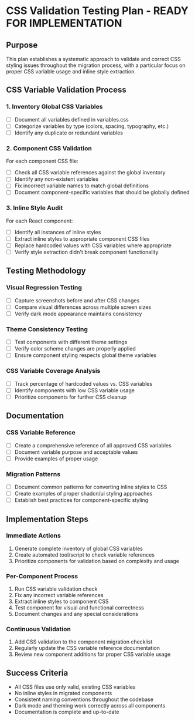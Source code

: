 # CSS Validation Testing Plan - READY FOR IMPLEMENTATION

## Purpose

This plan establishes a systematic approach to validate and correct CSS styling issues throughout the migration process, with a particular focus on proper CSS variable usage and inline style extraction.

## CSS Variable Validation Process

### 1. Inventory Global CSS Variables

- [ ] Document all variables defined in variables.css
- [ ] Categorize variables by type (colors, spacing, typography, etc.)
- [ ] Identify any duplicate or redundant variables

### 2. Component CSS Validation

For each component CSS file:

- [ ] Check all CSS variable references against the global inventory
- [ ] Identify any non-existent variables
- [ ] Fix incorrect variable names to match global definitions
- [ ] Document component-specific variables that should be globally defined

### 3. Inline Style Audit

For each React component:

- [ ] Identify all instances of inline styles
- [ ] Extract inline styles to appropriate component CSS files
- [ ] Replace hardcoded values with CSS variables where appropriate
- [ ] Verify style extraction didn't break component functionality

## Testing Methodology

### Visual Regression Testing

- [ ] Capture screenshots before and after CSS changes
- [ ] Compare visual differences across multiple screen sizes
- [ ] Verify dark mode appearance maintains consistency

### Theme Consistency Testing

- [ ] Test components with different theme settings
- [ ] Verify color scheme changes are properly applied
- [ ] Ensure component styling respects global theme variables

### CSS Variable Coverage Analysis

- [ ] Track percentage of hardcoded values vs. CSS variables
- [ ] Identify components with low CSS variable usage
- [ ] Prioritize components for further CSS cleanup

## Documentation

### CSS Variable Reference

- [ ] Create a comprehensive reference of all approved CSS variables
- [ ] Document variable purpose and acceptable values
- [ ] Provide examples of proper usage

### Migration Patterns

- [ ] Document common patterns for converting inline styles to CSS
- [ ] Create examples of proper shadcn/ui styling approaches
- [ ] Establish best practices for component-specific styling

## Implementation Steps

### Immediate Actions

1. Generate complete inventory of global CSS variables
2. Create automated tool/script to check variable references
3. Prioritize components for validation based on complexity and usage

### Per-Component Process

1. Run CSS variable validation check
2. Fix any incorrect variable references
3. Extract inline styles to component CSS
4. Test component for visual and functional correctness
5. Document changes and any special considerations

### Continuous Validation

1. Add CSS validation to the component migration checklist
2. Regularly update the CSS variable reference documentation
3. Review new component additions for proper CSS variable usage

## Success Criteria

- All CSS files use only valid, existing CSS variables
- No inline styles in migrated components
- Consistent naming conventions throughout the codebase
- Dark mode and theming work correctly across all components
- Documentation is complete and up-to-date